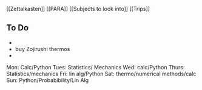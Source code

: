 [[Zettalkasten]]
[[PARA]]
[[Subjects to look into]]
[[Trips]]

## To Do
- 
- buy Zojirushi thermos
- 

Mon: Calc/Python
Tues: Statistics/ Mechanics
Wed: calc/Python
Thurs: Statistics/mechanics
Fri: lin alg/Python
Sat: thermo/numerical methods/calc
Sun: Python/Probabibility/Lin Alg